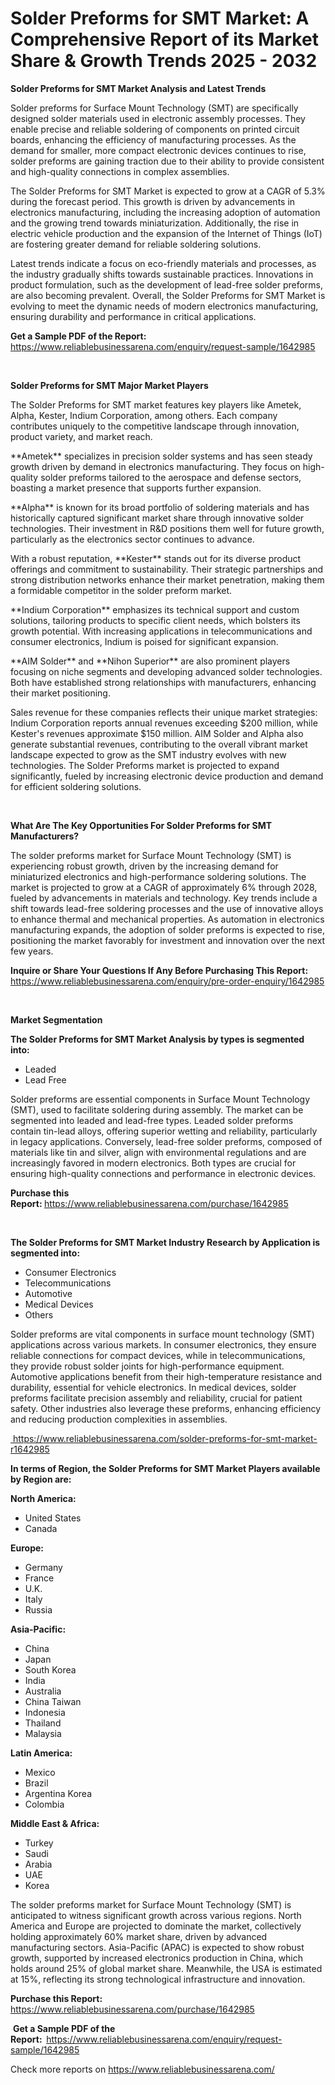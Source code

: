 <p><h1>Solder Preforms for SMT Market: A Comprehensive Report of its Market Share & Growth Trends 2025 - 2032</h1></p><p><strong>Solder Preforms for SMT Market Analysis and Latest Trends</strong></p>
<p><p>Solder preforms for Surface Mount Technology (SMT) are specifically designed solder materials used in electronic assembly processes. They enable precise and reliable soldering of components on printed circuit boards, enhancing the efficiency of manufacturing processes. As the demand for smaller, more compact electronic devices continues to rise, solder preforms are gaining traction due to their ability to provide consistent and high-quality connections in complex assemblies.</p><p>The Solder Preforms for SMT Market is expected to grow at a CAGR of 5.3% during the forecast period. This growth is driven by advancements in electronics manufacturing, including the increasing adoption of automation and the growing trend towards miniaturization. Additionally, the rise in electric vehicle production and the expansion of the Internet of Things (IoT) are fostering greater demand for reliable soldering solutions. </p><p>Latest trends indicate a focus on eco-friendly materials and processes, as the industry gradually shifts towards sustainable practices. Innovations in product formulation, such as the development of lead-free solder preforms, are also becoming prevalent. Overall, the Solder Preforms for SMT Market is evolving to meet the dynamic needs of modern electronics manufacturing, ensuring durability and performance in critical applications.</p></p>
<p><strong>Get a Sample PDF of the Report:&nbsp;</strong> <a href="https://www.reliablebusinessarena.com/enquiry/request-sample/1642985?utm_campaign=2488&utm_medium=2&utm_source=Github&utm_content=ia&utm_term=28032025&utm_id=solder-preforms-for-smt">https://www.reliablebusinessarena.com/enquiry/request-sample/1642985</a></p>
<p>&nbsp;</p>
<p><strong>Solder Preforms for SMT Major Market Players</strong></p>
<p><p>The Solder Preforms for SMT market features key players like Ametek, Alpha, Kester, Indium Corporation, among others. Each company contributes uniquely to the competitive landscape through innovation, product variety, and market reach.</p><p>**Ametek** specializes in precision solder systems and has seen steady growth driven by demand in electronics manufacturing. They focus on high-quality solder preforms tailored to the aerospace and defense sectors, boasting a market presence that supports further expansion.</p><p>**Alpha** is known for its broad portfolio of soldering materials and has historically captured significant market share through innovative solder technologies. Their investment in R&D positions them well for future growth, particularly as the electronics sector continues to advance.</p><p>With a robust reputation, **Kester** stands out for its diverse product offerings and commitment to sustainability. Their strategic partnerships and strong distribution networks enhance their market penetration, making them a formidable competitor in the solder preform market.</p><p>**Indium Corporation** emphasizes its technical support and custom solutions, tailoring products to specific client needs, which bolsters its growth potential. With increasing applications in telecommunications and consumer electronics, Indium is poised for significant expansion.</p><p>**AIM Solder** and **Nihon Superior** are also prominent players focusing on niche segments and developing advanced solder technologies. Both have established strong relationships with manufacturers, enhancing their market positioning.</p><p>Sales revenue for these companies reflects their unique market strategies: Indium Corporation reports annual revenues exceeding $200 million, while Kester's revenues approximate $150 million. AIM Solder and Alpha also generate substantial revenues, contributing to the overall vibrant market landscape expected to grow as the SMT industry evolves with new technologies. The Solder Preforms market is projected to expand significantly, fueled by increasing electronic device production and demand for efficient soldering solutions.</p></p>
<p>&nbsp;</p>
<p><strong>What Are The Key Opportunities For Solder Preforms for SMT Manufacturers?</strong></p>
<p><p>The solder preforms market for Surface Mount Technology (SMT) is experiencing robust growth, driven by the increasing demand for miniaturized electronics and high-performance soldering solutions. The market is projected to grow at a CAGR of approximately 6% through 2028, fueled by advancements in materials and technology. Key trends include a shift towards lead-free soldering processes and the use of innovative alloys to enhance thermal and mechanical properties. As automation in electronics manufacturing expands, the adoption of solder preforms is expected to rise, positioning the market favorably for investment and innovation over the next few years.</p></p>
<p><strong>Inquire or Share Your Questions If Any Before Purchasing This Report:</strong> <a href="https://www.reliablebusinessarena.com/enquiry/pre-order-enquiry/1642985?utm_campaign=2488&utm_medium=2&utm_source=Github&utm_content=ia&utm_term=28032025&utm_id=solder-preforms-for-smt">https://www.reliablebusinessarena.com/enquiry/pre-order-enquiry/1642985</a></p>
<p>&nbsp;</p>
<p><strong>Market Segmentation</strong></p>
<p><strong>The Solder Preforms for SMT Market Analysis by types is segmented into:</strong></p>
<p><ul><li>Leaded</li><li>Lead Free</li></ul></p>
<p><p>Solder preforms are essential components in Surface Mount Technology (SMT), used to facilitate soldering during assembly. The market can be segmented into leaded and lead-free types. Leaded solder preforms contain tin-lead alloys, offering superior wetting and reliability, particularly in legacy applications. Conversely, lead-free solder preforms, composed of materials like tin and silver, align with environmental regulations and are increasingly favored in modern electronics. Both types are crucial for ensuring high-quality connections and performance in electronic devices.</p></p>
<p><strong>Purchase this Report:&nbsp;</strong><a href="https://www.reliablebusinessarena.com/purchase/1642985?utm_campaign=2488&utm_medium=2&utm_source=Github&utm_content=ia&utm_term=28032025&utm_id=solder-preforms-for-smt">https://www.reliablebusinessarena.com/purchase/1642985</a></p>
<p>&nbsp;</p>
<p><strong>The Solder Preforms for SMT Market Industry Research by Application is segmented into:</strong></p>
<p><ul><li>Consumer Electronics</li><li>Telecommunications</li><li>Automotive</li><li>Medical Devices</li><li>Others</li></ul></p>
<p><p>Solder preforms are vital components in surface mount technology (SMT) applications across various markets. In consumer electronics, they ensure reliable connections for compact devices, while in telecommunications, they provide robust solder joints for high-performance equipment. Automotive applications benefit from their high-temperature resistance and durability, essential for vehicle electronics. In medical devices, solder preforms facilitate precision assembly and reliability, crucial for patient safety. Other industries also leverage these preforms, enhancing efficiency and reducing production complexities in assemblies.</p></p>
<p><a href="https://www.reliablebusinessarena.com/solder-preforms-for-smt-market-r1642985?utm_campaign=2488&utm_medium=2&utm_source=Github&utm_content=ia&utm_term=28032025&utm_id=solder-preforms-for-smt">&nbsp;https://www.reliablebusinessarena.com/solder-preforms-for-smt-market-r1642985</a></p>
<p><strong>In terms of Region, the Solder Preforms for SMT Market Players available by Region are:</strong></p>
<p>
    <p> <strong> North America: </strong>
        <ul>
            <li>United States</li>
            <li>Canada</li>
        </ul>
        </p> 
    <p> <strong> Europe: </strong>
        <ul>
            <li>Germany</li>
            <li>France</li>
            <li>U.K.</li>
            <li>Italy</li>
            <li>Russia</li>
        </ul>
        </p> 
    <p> <strong> Asia-Pacific: </strong>
        <ul>
            <li>China</li>
            <li>Japan</li>
            <li>South Korea</li>
            <li>India</li>
            <li>Australia</li>
            <li>China Taiwan</li>
            <li>Indonesia</li>
            <li>Thailand</li>
            <li>Malaysia</li>
        </ul>
        </p> 
    <p> <strong> Latin America: </strong>
        <ul>
            <li>Mexico</li>
            <li>Brazil</li>
            <li>Argentina Korea</li>
            <li>Colombia</li>
        </ul>
        </p> 
    <p> <strong> Middle East & Africa: </strong>
        <ul>
            <li>Turkey</li>
            <li>Saudi</li>
            <li>Arabia</li>
            <li>UAE</li>
            <li>Korea</li>
        </ul>
    </p>
    </p>
<p><p>The solder preforms market for Surface Mount Technology (SMT) is anticipated to witness significant growth across various regions. North America and Europe are projected to dominate the market, collectively holding approximately 60% market share, driven by advanced manufacturing sectors. Asia-Pacific (APAC) is expected to show robust growth, supported by increased electronics production in China, which holds around 25% of global market share. Meanwhile, the USA is estimated at 15%, reflecting its strong technological infrastructure and innovation.</p></p>
<p><strong>Purchase this Report: </strong><a href="https://www.reliablebusinessarena.com/purchase/1642985?utm_campaign=2488&utm_medium=2&utm_source=Github&utm_content=ia&utm_term=28032025&utm_id=solder-preforms-for-smt">https://www.reliablebusinessarena.com/purchase/1642985</a></p>
<p>&nbsp;<strong>Get a Sample PDF of the Report:&nbsp;&nbsp;</strong><a href="https://www.reliablebusinessarena.com/enquiry/request-sample/1642985?utm_campaign=2488&utm_medium=2&utm_source=Github&utm_content=ia&utm_term=28032025&utm_id=solder-preforms-for-smt">https://www.reliablebusinessarena.com/enquiry/request-sample/1642985</a></p>
<p><strong></strong></p>
<p>Check more reports on <a href="https://www.reliablebusinessarena.com/?utm_campaign=2488&utm_medium=2&utm_source=Github&utm_content=ia&utm_term=28032025&utm_id=solder-preforms-for-smt">https://www.reliablebusinessarena.com/</a></p>